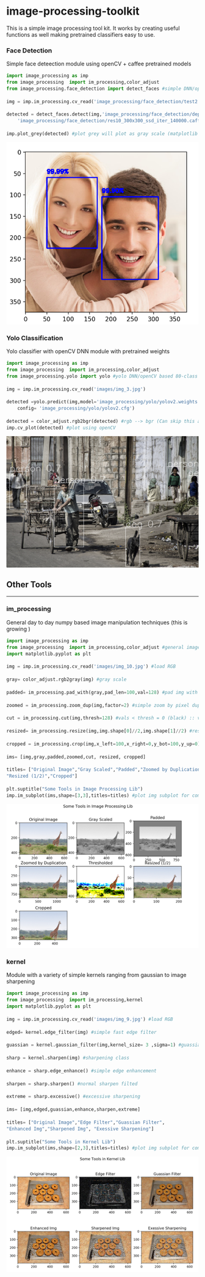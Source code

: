 # image-processing-toolkit


This is a simple image processing tool kit. It works by creating useful functions as well making pretrained classifiers easy to use. 

### Face Detection 

Simple face deteection module using openCV + caffee pretrained models 
```python
import image_processing as imp
from image_processing  import im_processing,color_adjust 
from image_processing.face_detection import detect_faces #simple DNN/openCV based face detection 

img = imp.im_processing.cv_read('image_processing/face_detection/test2.jpg') #load as RGB image 

detected = detect_faces.detect(img,'image_processing/face_detection/deploy.prototxt.txt',
	'image_processing/face_detection/res10_300x300_ssd_iter_140000.caffemodel',min_conf=.12) #load with appropriate pretrained models

imp.plot_grey(detected) #plot grey will plot as gray scale (matplotlib style) or colored depending on image dims
```

<p align="center"> 
<img src="images/face_detect_ex.png">
</p>


### Yolo Classification 

Yolo classifier with openCV DNN module with pretrained weights

```python
import image_processing as imp
from image_processing  import im_processing,color_adjust
from image_processing.yolo import yolo #yolo DNN/openCV based 80-class classifier 

img = imp.im_processing.cv_read('images/img_3.jpg')

detected =yolo.predict(img,model='image_processing/yolo/yolov2.weights', #load with appropriate pretrained models
	config= 'image_processing/yolo/yolov2.cfg')

detected = color_adjust.rgb2bgr(detected) #rgb --> bgr (Can skip this and just used imp.plot_grey() as well) 
imp.cv_plot(detected) #plot using openCV 
```
<p align="center"> 
<img src="images/yolo_img.png">
</p>


## Other Tools 
----

### im_processing
General day to day numpy based image manipulation techniques (this is growing
)
```python
import image_processing as imp 
from image_processing  import im_processing,color_adjust #general image processing 
import matplotlib.pyplot as plt

img = imp.im_processing.cv_read('images/img_10.jpg') #load RGB 

gray= color_adjust.rgb2gray(img) #gray scale 

padded= im_processing.pad_with(gray,pad_len=100,val=128) #pad img with set length and vals (current only works for grays)

zoomed = im_processing.zoom_dup(img,factor=2) #simple zoom by pixel duplication (only ints)

cut = im_processing.cut(img,thresh=128) #vals < thresh = 0 (black) :: vals > thresh = 255 (white)

resized= im_processing.resize(img,img.shape[0]//2,img.shape[1]//2) #reshape image given desired size 

cropped = im_processing.crop(img,x_left=100,x_right=0,y_bot=100,y_up=0) #crop img 

ims= [img,gray,padded,zoomed,cut, resized, cropped]

titles= ["Original Image","Gray Scaled","Padded","Zoomed by Duplication","Thresholded", 
"Resized (1/2)","Cropped"]

plt.suptitle("Some Tools in Image Processing Lib")
imp.im_subplot(ims,shape=[3,3],titles=titles) #plot img subplot for comparison 
```

<p align="center"> 
<img src="images/im_processing_tools.png">
</p>


### kernel
Module with a variety of simple kernels ranging from gaussian to image sharpening 

```python 
import image_processing as imp
from image_processing  import im_processing,kernel
import matplotlib.pyplot as plt

img = imp.im_processing.cv_read('images/img_9.jpg') #load RGB 

edged= kernel.edge_filter(img) #simple fast edge filter 

guassian = kernel.gaussian_filter(img,kernel_size= 3 ,sigma=1) #guassian filter 

sharp = kernel.sharpen(img) #sharpening class

enhance = sharp.edge_enhance() #simple edge enhancement 

sharpen = sharp.sharpen() #normal sharpen filted 

extreme = sharp.excessive() #excessive sharpening 

ims= [img,edged,guassian,enhance,sharpen,extreme]

titles= ["Original Image","Edge Filter","Guassian Filter",
"Enhanced Img","Sharpened Img", "Exessive Sharpening"]

plt.suptitle("Some Tools in Kernel Lib")
imp.im_subplot(ims,shape=[2,3],titles=titles) #plot img subplot for comparison 
```

<p align="center"> 
<img src="images/kernel_ims.png">
</p>









